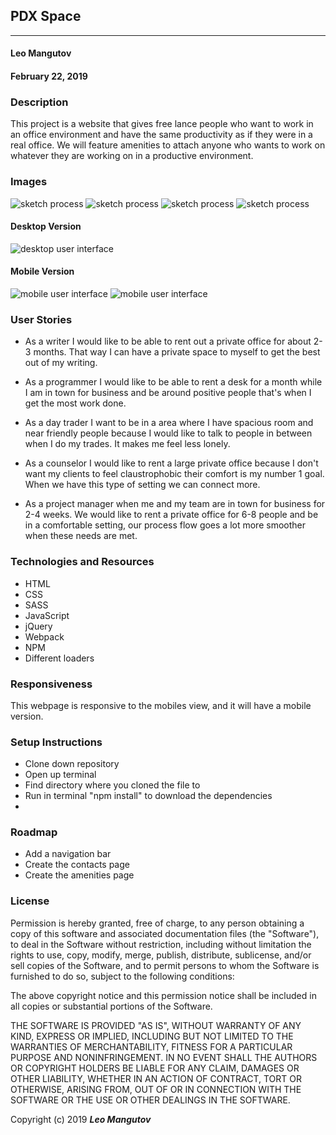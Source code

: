 ## PDX Space
---

#### Leo Mangutov
#### February 22, 2019

### Description

This project is a website that gives free lance people who want to work in an office environment and have the same productivity as if they were in a real office. We will feature amenities to attach anyone who wants to work on whatever they are working on in a productive environment.
### Images

![sketch process](img/sk1.JPG)
![sketch process](img/sk2.JPG)
![sketch process](img/sk3.JPG)
![sketch process](img/sk4.JPG)

#### Desktop Version

![desktop user interface](img/desktop.png)


#### Mobile Version

![mobile user interface](img/mobile1.png)
![mobile user interface](img/mobile2.png)

### User Stories

* As a writer I would like to be able to rent out a private office for about 2-3 months. That way I can have a private space to myself to get the best out of my writing.

* As a programmer I would like to be able to rent a desk for a month while I am in town for business and be around positive people that's when I get the most work done.

* As a day trader I want to be in a area where I have spacious room and near friendly people because I would like to talk to people in between when I do my trades. It makes me feel less lonely.

* As a counselor I would like to rent a large private office because I don't want my clients to feel claustrophobic their comfort is my number 1 goal. When we have this type of setting we can connect more.

* As a project manager when me and my team are in town for business for 2-4 weeks. We would like to rent a private office for 6-8 people and be in a comfortable setting, our process flow goes a lot more smoother when these needs are met.

### Technologies and Resources

* HTML
* CSS
* SASS
* JavaScript
* jQuery
* Webpack
* NPM
* Different loaders

### Responsiveness

This webpage is responsive to the mobiles view, and it will have a mobile version.

### Setup Instructions

* Clone down repository
* Open up terminal
* Find directory where you cloned the file to
* Run in terminal "npm install" to download the dependencies
*

### Roadmap

* Add a navigation bar
* Create the contacts page
* Create the amenities page

### License

Permission is hereby granted, free of charge, to any person obtaining a copy
of this software and associated documentation files (the "Software"), to deal
in the Software without restriction, including without limitation the rights
to use, copy, modify, merge, publish, distribute, sublicense, and/or sell
copies of the Software, and to permit persons to whom the Software is
furnished to do so, subject to the following conditions:

The above copyright notice and this permission notice shall be included in all
copies or substantial portions of the Software.

THE SOFTWARE IS PROVIDED "AS IS", WITHOUT WARRANTY OF ANY KIND, EXPRESS OR
IMPLIED, INCLUDING BUT NOT LIMITED TO THE WARRANTIES OF MERCHANTABILITY,
FITNESS FOR A PARTICULAR PURPOSE AND NONINFRINGEMENT. IN NO EVENT SHALL THE
AUTHORS OR COPYRIGHT HOLDERS BE LIABLE FOR ANY CLAIM, DAMAGES OR OTHER
LIABILITY, WHETHER IN AN ACTION OF CONTRACT, TORT OR OTHERWISE, ARISING FROM,
OUT OF OR IN CONNECTION WITH THE SOFTWARE OR THE USE OR OTHER DEALINGS IN THE
SOFTWARE.

Copyright (c) 2019 **_Leo Mangutov_**
